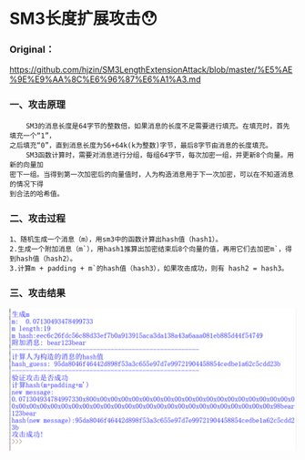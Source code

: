 # SM3长度扩展攻击:hushed:
### Original：<br>
https://github.com/hjzin/SM3LengthExtensionAttack/blob/master/%E5%AE%9E%E9%AA%8C%E6%96%87%E6%A1%A3.md
### 一、攻击原理
        SM3的消息长度是64字节的整数倍，如果消息的长度不足需要进行填充。在填充时，首先填充一个“1”，
    之后填充“0”，直到消息长度为56+64k(k为整数)字节，最后8字节由消息的长度填充。
        SM3函数计算时，需要对消息进行分组，每组64字节，每次加密一组，并更新8个向量。用新的向量加
    密下一组。当得到第一次加密后的向量值时，人为构造消息用于下一次加密，可以在不知道消息的情况下得
    到合法的哈希值。
### 二、攻击过程
    1、随机生成一个消息（m），用sm3中的函数计算出hash值（hash1）。
    2.生成一个附加消息（m`），用hash1推算出加密结束后8个向量的值，再用它们去加密m`，得到hash值（hash2）。
    3.计算m + padding + m`的hash值（hash3），如果攻击成功，则有 hash2 = hash3。
### 三、攻击结果
![error](pictures/pic11.png "攻击结果")
